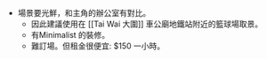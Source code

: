 - 場景要光鮮，和主角的辦公室有對比。
	- 因此建議使用在 [[Tai Wai 大圍]] 車公廟地鐵站附近的籃球場取景。
	- 有Minimalist 的裝修。
	- 難訂場。但租金很便宜:  $150 一小時。